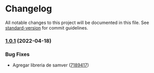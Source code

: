 # Changelog

All notable changes to this project will be documented in this file. See [standard-version](https://github.com/conventional-changelog/standard-version) for commit guidelines.

### [1.0.1](https://github.com/furthz/securityws/compare/v1.0.0...v1.0.1) (2022-04-18)


### Bug Fixes

* Agregar libreria de samver ([7189417](https://github.com/furthz/securityws/commit/71894175d1bd98209b6985618256433cf99bd6a9))
